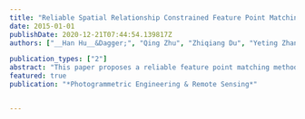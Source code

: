 ```yaml
---
title: "Reliable Spatial Relationship Constrained Feature Point Matching of Oblique Aerial Images"
date: 2015-01-01
publishDate: 2020-12-21T07:44:54.139817Z
authors: ["__Han Hu__&Dagger;", "Qing Zhu", "Zhiqiang Du", "Yeting Zhang", "Yulin Ding"]

publication_types: ["2"]
abstract: "This paper proposes a reliable feature point matching method for oblique images using various spatial relationships and geometrical information for the problems resulted by the large view point changes, the image deformations, blurring, and other factors. Three spatial constraints are incorporated to filter possible outliers, including a cyclic angular ordering constraint, a local position constraint, and a neighborhood conserving constraint. Other ancillary geometric information, which includes the initial exterior orientation parameters that are obtained from the platform parameters and a rough DEM, are used to transform the oblique images geometrically and reduce the perspective deformations. Experiment results revealed that the proposed method is superior to the standard SIFT regarding both precision and correct matches using images obtained by the SWDC-5 system."
featured: true
publication: "*Photogrammetric Engineering & Remote Sensing*"


---
```


